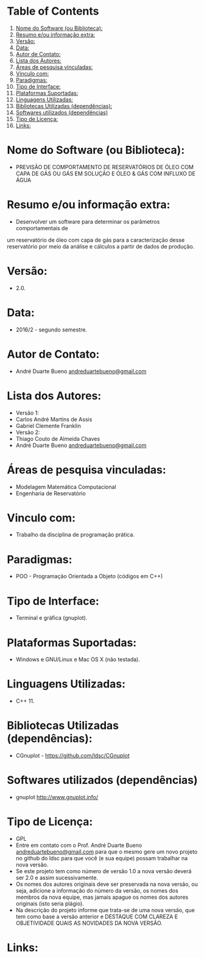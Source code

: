 
# Table of Contents

1.  [Nome do Software (ou Biblioteca):](#org0a1c9d6)
2.  [Resumo e/ou informação extra:](#org0d5b8ae)
3.  [Versão:](#org2e57ddf)
4.  [Data:](#orgc288715)
5.  [Autor de Contato:](#org88ea279)
6.  [Lista dos Autores:](#org13fc8cc)
7.  [Áreas de pesquisa vinculadas:](#orgd97eebb)
8.  [Vinculo com:](#org466ec4c)
9.  [Paradigmas:](#org8af7c17)
10. [Tipo de Interface:](#org14bfacc)
11. [Plataformas Suportadas:](#org0b1cdc1)
12. [Linguagens Utilizadas:](#org8c21e2f)
13. [Bibliotecas Utilizadas (dependências):](#orge8495f2)
14. [Softwares utilizados (dependências)](#orgc58aa46)
15. [Tipo de Licença:](#orgbf3a9ce)
16. [Links:](#org0d8c5de)


<a id="org0a1c9d6"></a>

# Nome do Software (ou Biblioteca):

-   PREVISÃO DE COMPORTAMENTO DE RESERVATÓRIOS DE ÓLEO COM CAPA DE GÁS OU GÁS EM SOLUÇÃO E ÓLEO & GÁS COM INFLUXO DE ÁGUA


<a id="org0d5b8ae"></a>

# Resumo e/ou informação extra:

-   Desenvolver um software para determinar os parâmetros comportamentais de

um reservatório de óleo com capa de gás para a caracterização desse reservatório
por meio da análise e cálculos a partir de dados de produção.


<a id="org2e57ddf"></a>

# Versão:

-   2.0.


<a id="orgc288715"></a>

# Data:

-   2016/2 - segundo semestre.


<a id="org88ea279"></a>

# Autor de Contato:

-   André Duarte Bueno <andreduartebueno@gmail.com>


<a id="org13fc8cc"></a>

# Lista dos Autores:

-   Versão 1:
-   Carlos André Martins de Assis
-   Gabriel Clemente Franklin
-   Versão 2:
-   Thiago Couto de Almeida Chaves
-   André Duarte Bueno <andreduartebueno@gmail.com>


<a id="orgd97eebb"></a>

# Áreas de pesquisa vinculadas:

-   Modelagem Matemática Computacional
-   Engenharia de Reservatório


<a id="org466ec4c"></a>

# Vinculo com:

-   Trabalho da disciplina de programação prática.


<a id="org8af7c17"></a>

# Paradigmas:

-   POO - Programação Orientada a Objeto (códigos em C++)


<a id="org14bfacc"></a>

# Tipo de Interface:

-   Terminal e gráfica (gnuplot).


<a id="org0b1cdc1"></a>

# Plataformas Suportadas:

-   Windows e GNU/Linux e Mac OS X (não testada).


<a id="org8c21e2f"></a>

# Linguagens Utilizadas:

-   C++ 11.


<a id="orge8495f2"></a>

# Bibliotecas Utilizadas (dependências):

-   CGnuplot - <https://github.com/ldsc/CGnuplot>


<a id="orgc58aa46"></a>

# Softwares utilizados (dependências)

-   gnuplot <http://www.gnuplot.info/>


<a id="orgbf3a9ce"></a>

# Tipo de Licença:

-   GPL
-   Entre em contato com o Prof. André Duarte Bueno
    andreduartebueno@gmail.com
    para que o mesmo gere um novo projeto no github do ldsc para que você (e sua equipe) possam trabalhar na nova versão.
-   Se este projeto tem como número de versão 1.0 a nova versão deverá ser 2.0 e assim sucessivamente.
-   Os nomes dos autores originais deve ser preservada na nova versão, ou seja, adicione a informação do número da versão, os nomes dos membros da nova equipe, mas jamais apague os nomes dos autores originais (isto seria plágio).
-   Na descrição do projeto informe que trata-se de uma nova versão, que tem como base a versão anterior e DESTAQUE COM CLAREZA E OBJETIVIDADE QUAIS AS NOVIDADES DA NOVA VERSÃO.


<a id="org0d8c5de"></a>

# Links:

